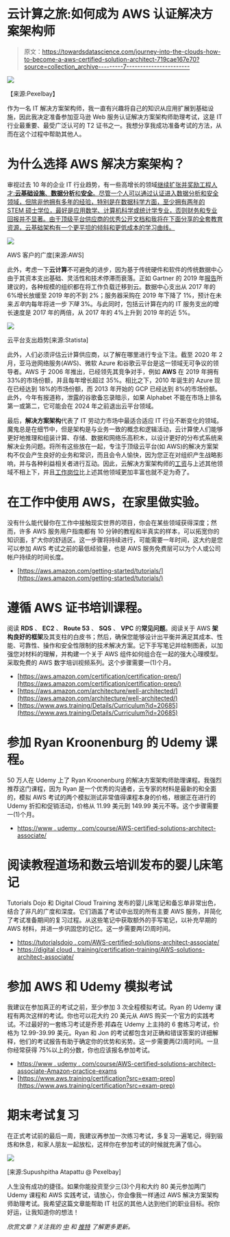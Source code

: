 # 云计算之旅:如何成为 AWS 认证解决方案架构师

> 原文：<https://towardsdatascience.com/journey-into-the-clouds-how-to-become-a-aws-certified-solution-architect-719cae167e70?source=collection_archive---------7----------------------->

![](img/268e9eaa9f0948660e6343091fc1c99e.png)

【来源:Pexelbay】

作为一名 IT 解决方案架构师，我一直有兴趣将自己的知识从应用扩展到基础设施，因此我决定准备参加亚马逊 Web 服务认证解决方案架构师助理考试，这是 IT 行业最重要、最受广泛认可的 T2 证书之一。我想分享我成功准备考试的方法，从而在这个过程中帮助其他人。

# **为什么选择 AWS 解决方案架构？**

审视过去 10 年的企业 IT 行业趋势，有一些高增长的领域[继续扩张并奖励工程人才:**云基础设施**、**数据分析**和**安全**。尽管一个人可以通过认证进入数据分析和安全领域，但除非他拥有多年的经验，特别是在数据科学方面，至少拥有两年的 STEM 硕士学位，最好是应用数学、计算机科学或统计学专业，否则财务和专业回报并不显著。由于顶级平台供应商的优秀公开文档和我将在下面分享的全套教育资源，云基础架构有一个更平坦的倾斜和更低成本的学习曲线。](https://www.cio.com/article/3235944/hiring-the-most-in-demand-tech-jobs-for-2018.html)

![](img/cd7d43a091caccf64e27aa7c43399da3.png)

AWS 客户的广度[来源:AWS]

此外，考虑一下**云计算**不可避免的进步，因为基于传统硬件和软件的传统数据中心由于其资本支出基础、灵活性和技术停滞而衰落。正如 Gartner 的 2019 年[报告](https://www.gartner.com/en/newsroom/press-releases/2018-10-17-gartner-says-global-it-spending-to-grow-3-2-percent-in-2019)所建议的，各种规模的组织都在将工作负载迁移到云。数据中心支出从 2017 年的 6%增长放缓至 2019 年的不到 2%；服务器采购在 2019 年下降了 1%，预计在未来*五年*内每年将进一步*下降* 3%。与此同时，包括云计算在内的 IT 服务支出的增长速度是 2017 年的两倍，从 2017 年的 4%上升到 2019 年的近 5%。

![](img/d47da937c94d7e6629d2ecb4b682317a.png)

云平台支出趋势[来源:Statista]

此外，人们必须评估云计算供应商，以了解在哪里进行专业下注。截至 2020 年 2 月，亚马逊网络服务(AWS)、微软 Azure 和谷歌云平台是这一领域无可争议的领导者。AWS 于 2006 年推出，已经领先其竞争对手，例如 **AWS** 在 2019 年拥有 33%的市场份额，并且每年增长超过 35%。相比之下，2010 年诞生的 Azure 现在已经达到 18%的市场份额，而 2013 年开始的 GCP 已经达到 8%的市场份额。此外，今年有报道称，泄露的谷歌备忘录暗示，如果 Alphabet 不能在市场上排名第一或第二，它可能会在 2024 年之前退出云平台领域。

最后，**解决方案架构**代表了 IT 劳动力市场中最适合适应 IT 行业不断变化的领域。魔鬼总是在细节中，但是架构是与业务一致的概念和逻辑活动，云计算使人们能够更好地推理和组装计算、存储、数据和网络乐高积木，以设计更好的分布式系统来解决业务问题。将所有这些放在一起，专注于顶级云平台(如 AWS)的解决方案架构不仅会产生良好的业务和常识，而且会令人愉快，因为您正在对组织产生战略影响，并与各种利益相关者进行互动。因此，云解决方案架构师的[工资](https://www.icertglobal.com/top-10-highest-paying-certifications-to-target-in-2020/detail)与上述其他领域不相上下，并且[工作岗位](https://www.cio.com/article/3235944/hiring-the-most-in-demand-tech-jobs-for-2018.html)比上述其他领域更加丰富也就不足为奇了。

# **在工作中使用 AWS，在家里做实验。**

没有什么能代替你在工作中接触现实世界的项目，你会在某些领域获得深度；然而，许多 AWS 服务用户指南都有 10 分钟的教程和半真实的样本，可以拓宽你的知识面，扩大你的舒适区。这一步骤将持续进行，可能需要一年时间，这大约是您可以参加 AWS 考试之前的最低经验量，也是 AWS 服务免费层可以为个人或公司帐户持续的时间长度。

*   [https://aws.amazon.com/getting-started/tutorials/](https://aws.amazon.com/getting-started/tutorials/)

# **遵循 AWS 证书培训课程。**

阅读 **RDS** 、 **EC2** 、 **Route 53** 、 **SQS** 、 **VPC** 的**常见问题**。阅读关于 AWS **架构良好的框架**及其支柱的白皮书；然后，确保您能够设计出平衡并满足其成本、性能、可靠性、操作和安全性限制的技术解决方案。记下手写笔记并绘制图表，以加强您对材料的理解，并构建一个关于 AWS 组件如何组合在一起的强大心理模型。采取免费的 AWS 数字培训视频系列。这个步骤需要一(1)个月。

*   [https://aws.amazon.com/certification/certification-prep/](https://aws.amazon.com/certification/certification-prep/)
*   [https://aws.amazon.com/architecture/well-architected/](https://aws.amazon.com/architecture/well-architected/)
*   [https://www.aws.training/Details/Curriculum?id=20685](https://www.aws.training/Details/Curriculum?id=20685)

# 参加 Ryan Kroonenburg 的 Udemy 课程。

50 万人在 Udemy 上了 Ryan Kroonenburg 的解决方案架构师助理课程。我强烈推荐这门课程，因为 Ryan 是一个优秀的沟通者，云专家的材料是最新的和全面的，模拟 AWS 考试的两个模拟测试非常值得课程本身的价格，根据正在进行的 Udemy 折扣和促销活动，价格从 11.99 美元到 149.99 美元不等。这个步骤需要一(1)个月。

*   [https://www . udemy . com/course/AWS-certified-solutions-architect-associate/](https://www.udemy.com/course/aws-certified-solutions-architect-associate/)

# **阅读教程道场和数云培训发布的婴儿床笔记**

Tutorials Dojo 和 Digital Cloud Training 发布的婴儿床笔记和备忘单非常出色，结合了非凡的广度和深度。它们涵盖了考试中出现的所有主要 AWS 服务，并简化了考试准备期间的复习过程。从这些笔记中获取额外的手写笔记，以补充早期的 AWS 材料，并进一步巩固您的记忆。这一步需要两(2)周时间。

*   [https://tutorialsdojo . com/AWS-certified-solutions-architect-associate/](https://tutorialsdojo.com/aws-certified-solutions-architect-associate/)
*   [https://digital cloud . training/certification-training/AWS-solutions-architect-associate/](https://digitalcloud.training/certification-training/aws-solutions-architect-associate/)

# **参加 AWS 和 Udemy 模拟考试**

我建议在参加真正的考试之前，至少参加 3 次全程模拟考试。Ryan 的 Udemy 课程有两次这样的考试。你也可以花大约 20 美元从 AWS 购买一个官方的实践考试。不过最好的一套练习考试是乔恩·邦森在 Udemy 上主持的 6 套练习考试，价格为 12.99-39.99 美元。Ryan 和 Jon 的考试都包含对正确和错误答案的详细解释，他们的考试报告有助于确定你的优势和劣势。这一步需要两(2)周时间。一旦你经常获得 75%以上的分数，你也应该报名参加考试。

*   [https://www . udemy . com/course/AWS-certified-solutions-architect-associate-Amazon-practice-exams](https://www.udemy.com/course/aws-certified-solutions-architect-associate-amazon-practice-exams)
*   [https://www.aws.training/certification?src=exam-prep](https://www.aws.training/certification?src=exam-prep)

# **期末考试复习**

在正式考试前的最后一周，我建议再参加一次练习考试，多复习一遍笔记，得到锻炼和休息，和家人朋友一起放松，这样你在参加考试的时候就充满了信心。

![](img/d9c4cc13e72bf37c9da2aea0cbeefd0b.png)

[来源:Supushpitha Atapattu @ Pexelbay]

人生没有成功的捷径。如果你能投资至少三(3)个月和大约 80 美元参加两门 Udemy 课程和 AWS 实践考试，请放心，你会像我一样通过 AWS 解决方案架构师助理考试。我希望这篇文章能帮助 IT 社区的其他人达到他们的职业目标。祝你好运，让我知道你的想法！

*欣赏文章？关注我的* [*中*](https://medium.com/@bishr_tabbaa) *和* [*推特*](https://twitter.com/bishr_tabbaa) *了解更多更新。*